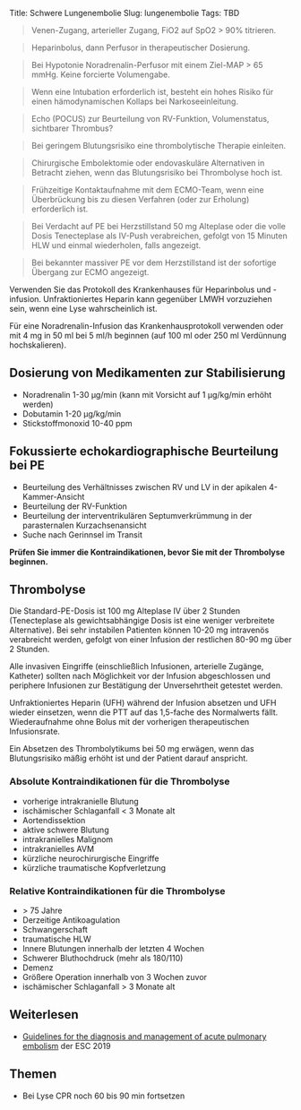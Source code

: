 Title: Schwere Lungenembolie
Slug: lungenembolie
Tags: TBD

> Venen-Zugang, arterieller Zugang, FiO2 auf SpO2 > 90% titrieren.

> Heparinbolus, dann Perfusor in therapeutischer Dosierung.

> Bei Hypotonie Noradrenalin-Perfusor mit einem Ziel-MAP > 65 mmHg. Keine forcierte Volumengabe.

> Wenn eine Intubation erforderlich ist, besteht ein hohes Risiko für einen hämodynamischen Kollaps bei Narkoseeinleitung.

> Echo (POCUS) zur Beurteilung von RV-Funktion, Volumenstatus, sichtbarer Thrombus?

> Bei geringem Blutungsrisiko eine thrombolytische Therapie einleiten.

> Chirurgische Embolektomie oder endovaskuläre Alternativen in Betracht ziehen, wenn das Blutungsrisiko bei Thrombolyse hoch ist.

> Frühzeitige Kontaktaufnahme mit dem ECMO-Team, wenn eine Überbrückung bis zu diesen Verfahren (oder zur Erholung) erforderlich ist.

> Bei Verdacht auf PE bei Herzstillstand 50 mg Alteplase oder die volle Dosis Tenecteplase als IV-Push verabreichen, gefolgt von 15 Minuten HLW und einmal wiederholen, falls angezeigt.

> Bei bekannter massiver PE vor dem Herzstillstand ist der sofortige Übergang zur ECMO angezeigt.

Verwenden Sie das Protokoll des Krankenhauses für Heparinbolus und -infusion. Unfraktioniertes Heparin kann gegenüber LMWH vorzuziehen sein, wenn eine Lyse wahrscheinlich ist.

Für eine Noradrenalin-Infusion das Krankenhausprotokoll verwenden oder mit 4 mg in 50 ml bei 5 ml/h beginnen (auf 100 ml oder 250 ml Verdünnung hochskalieren).

## Dosierung von Medikamenten zur Stabilisierung

- Noradrenalin 1-30&nbsp;µg/min (kann mit Vorsicht auf 1&nbsp;µg/kg/min erhöht werden)
- Dobutamin 1-20&nbsp;µg/kg/min
- Stickstoffmonoxid 10-40 ppm

## Fokussierte echokardiographische Beurteilung bei PE

- Beurteilung des Verhältnisses zwischen RV und LV in der apikalen 4-Kammer-Ansicht
- Beurteilung der RV-Funktion
- Beurteilung der interventrikulären Septumverkrümmung in der parasternalen Kurzachsenansicht
- Suche nach Gerinnsel im Transit

**Prüfen Sie immer die Kontraindikationen, bevor Sie mit der Thrombolyse beginnen.**

## Thrombolyse

Die Standard-PE-Dosis ist 100 mg Alteplase IV über 2 Stunden (Tenecteplase als gewichtsabhängige Dosis ist eine weniger verbreitete Alternative). Bei sehr instabilen Patienten können 10-20 mg intravenös verabreicht werden, gefolgt von einer Infusion der restlichen 80-90 mg über 2 Stunden.

Alle invasiven Eingriffe (einschließlich Infusionen, arterielle Zugänge, Katheter) sollten nach Möglichkeit vor der Infusion abgeschlossen und periphere Infusionen zur Bestätigung der Unversehrtheit getestet werden.

Unfraktioniertes Heparin (UFH) während der Infusion absetzen und UFH wieder einsetzen, wenn die PTT auf das 1,5-fache des Normalwerts fällt. Wiederaufnahme ohne Bolus mit der vorherigen therapeutischen Infusionsrate.

Ein Absetzen des Thrombolytikums bei 50 mg erwägen, wenn das Blutungsrisiko mäßig erhöht ist und der Patient darauf anspricht.

### Absolute Kontraindikationen für die Thrombolyse

- vorherige intrakranielle Blutung
- ischämischer Schlaganfall < 3 Monate alt
- Aortendissektion
- aktive schwere Blutung
- intrakranielles Malignom
- intrakranielles AVM
- kürzliche neurochirurgische Eingriffe
- kürzliche traumatische Kopfverletzung

### Relative Kontraindikationen für die Thrombolyse

- &gt; 75 Jahre
- Derzeitige Antikoagulation
- Schwangerschaft
- traumatische HLW
- Innere Blutungen innerhalb der letzten 4 Wochen
- Schwerer Bluthochdruck (mehr als 180/110)
- Demenz
- Größere Operation innerhalb von 3 Wochen zuvor
- ischämischer Schlaganfall > 3 Monate alt

## Weiterlesen

- [Guidelines for the diagnosis and management of acute pulmonary embolism](https://doi.org/10.1093/eurheartj/ehz405) der ESC 2019

## Themen

- Bei Lyse CPR noch 60 bis 90 min fortsetzen
